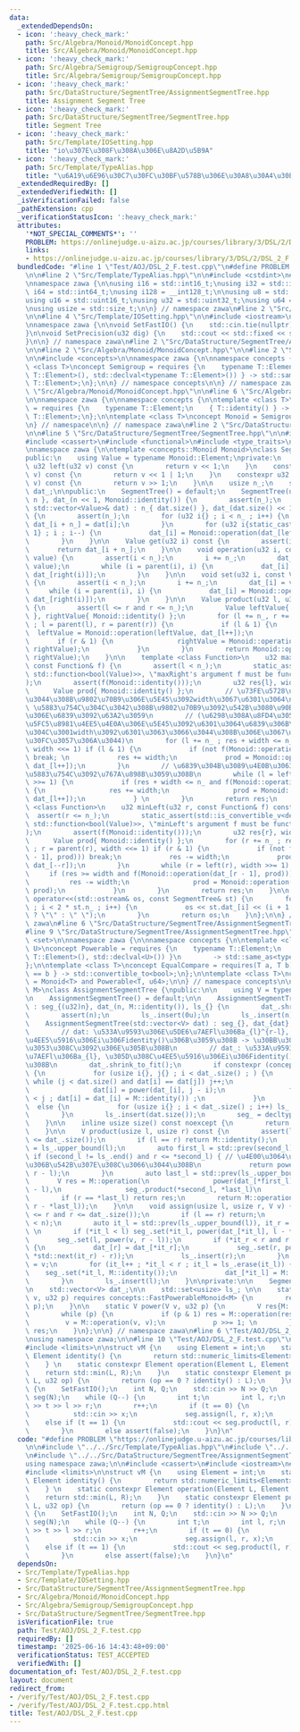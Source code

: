 ```yaml
---
data:
  _extendedDependsOn:
  - icon: ':heavy_check_mark:'
    path: Src/Algebra/Monoid/MonoidConcept.hpp
    title: Src/Algebra/Monoid/MonoidConcept.hpp
  - icon: ':heavy_check_mark:'
    path: Src/Algebra/Semigroup/SemigroupConcept.hpp
    title: Src/Algebra/Semigroup/SemigroupConcept.hpp
  - icon: ':heavy_check_mark:'
    path: Src/DataStructure/SegmentTree/AssignmentSegmentTree.hpp
    title: Assignment Segment Tree
  - icon: ':heavy_check_mark:'
    path: Src/DataStructure/SegmentTree/SegmentTree.hpp
    title: Segment Tree
  - icon: ':heavy_check_mark:'
    path: Src/Template/IOSetting.hpp
    title: "io\u307E\u308F\u308A\u306E\u8A2D\u5B9A"
  - icon: ':heavy_check_mark:'
    path: Src/Template/TypeAlias.hpp
    title: "\u6A19\u6E96\u30C7\u30FC\u30BF\u578B\u306E\u30A8\u30A4\u30EA\u30A2\u30B9"
  _extendedRequiredBy: []
  _extendedVerifiedWith: []
  _isVerificationFailed: false
  _pathExtension: cpp
  _verificationStatusIcon: ':heavy_check_mark:'
  attributes:
    '*NOT_SPECIAL_COMMENTS*': ''
    PROBLEM: https://onlinejudge.u-aizu.ac.jp/courses/library/3/DSL/2/DSL_2_F
    links:
    - https://onlinejudge.u-aizu.ac.jp/courses/library/3/DSL/2/DSL_2_F
  bundledCode: "#line 1 \"Test/AOJ/DSL_2_F.test.cpp\"\n#define PROBLEM \"https://onlinejudge.u-aizu.ac.jp/courses/library/3/DSL/2/DSL_2_F\"\
    \n\n#line 2 \"Src/Template/TypeAlias.hpp\"\n\n#include <cstdint>\n#include <cstddef>\n\
    \nnamespace zawa {\n\nusing i16 = std::int16_t;\nusing i32 = std::int32_t;\nusing\
    \ i64 = std::int64_t;\nusing i128 = __int128_t;\n\nusing u8 = std::uint8_t;\n\
    using u16 = std::uint16_t;\nusing u32 = std::uint32_t;\nusing u64 = std::uint64_t;\n\
    \nusing usize = std::size_t;\n\n} // namespace zawa\n#line 2 \"Src/Template/IOSetting.hpp\"\
    \n\n#line 4 \"Src/Template/IOSetting.hpp\"\n\n#include <iostream>\n#include <iomanip>\n\
    \nnamespace zawa {\n\nvoid SetFastIO() {\n    std::cin.tie(nullptr)->sync_with_stdio(false);\n\
    }\n\nvoid SetPrecision(u32 dig) {\n    std::cout << std::fixed << std::setprecision(dig);\n\
    }\n\n} // namespace zawa\n#line 2 \"Src/DataStructure/SegmentTree/AssignmentSegmentTree.hpp\"\
    \n\n#line 2 \"Src/Algebra/Monoid/MonoidConcept.hpp\"\n\n#line 2 \"Src/Algebra/Semigroup/SemigroupConcept.hpp\"\
    \n\n#include <concepts>\n\nnamespace zawa {\n\nnamespace concepts {\n\ntemplate\
    \ <class T>\nconcept Semigroup = requires {\n    typename T::Element;\n    { T::operation(std::declval<typename\
    \ T::Element>(), std::declval<typename T::Element>()) } -> std::same_as<typename\
    \ T::Element>;\n};\n\n} // namespace concepts\n\n} // namespace zawa\n#line 4\
    \ \"Src/Algebra/Monoid/MonoidConcept.hpp\"\n\n#line 6 \"Src/Algebra/Monoid/MonoidConcept.hpp\"\
    \n\nnamespace zawa {\n\nnamespace concepts {\n\ntemplate <class T>\nconcept Identitiable\
    \ = requires {\n    typename T::Element;\n    { T::identity() } -> std::same_as<typename\
    \ T::Element>;\n};\n\ntemplate <class T>\nconcept Monoid = Semigroup<T> and Identitiable<T>;\n\
    \n} // namespace\n\n} // namespace zawa\n#line 2 \"Src/DataStructure/SegmentTree/SegmentTree.hpp\"\
    \n\n#line 5 \"Src/DataStructure/SegmentTree/SegmentTree.hpp\"\n\n#include <vector>\n\
    #include <cassert>\n#include <functional>\n#include <type_traits>\n#include <ostream>\n\
    \nnamespace zawa {\n\ntemplate <concepts::Monoid Monoid>\nclass SegmentTree {\n\
    public:\n    using Value = typename Monoid::Element;\nprivate:\n    constexpr\
    \ u32 left(u32 v) const {\n        return v << 1;\n    }\n    constexpr u32 right(u32\
    \ v) const {\n        return v << 1 | 1;\n    }\n    constexpr u32 parent(u32\
    \ v) const {\n        return v >> 1;\n    }\n\n    usize n_;\n    std::vector<Value>\
    \ dat_;\n\npublic:\n    SegmentTree() = default;\n    SegmentTree(u32 n) : n_{\
    \ n }, dat_(n << 1, Monoid::identity()) {\n        assert(n_);\n    }\n    SegmentTree(const\
    \ std::vector<Value>& dat) : n_{ dat.size() }, dat_(dat.size() << 1, Monoid::identity())\
    \ {\n        assert(n_);\n        for (u32 i{} ; i < n_ ; i++) {\n           \
    \ dat_[i + n_] = dat[i];\n        }\n        for (u32 i{static_cast<u32>(n_) -\
    \ 1} ; i ; i--) {\n            dat_[i] = Monoid::operation(dat_[left(i)], dat_[right(i)]);\n\
    \        }\n    }\n\n    Value get(u32 i) const {\n        assert(i < n_);\n \
    \       return dat_[i + n_];\n    }\n\n    void operation(u32 i, const Value&\
    \ value) {\n        assert(i < n_);\n        i += n_;\n        dat_[i] = Monoid::operation(dat_[i],\
    \ value);\n        while (i = parent(i), i) {\n            dat_[i] = Monoid::operation(dat_[left(i)],\
    \ dat_[right(i)]);\n        }\n    }\n\n    void set(u32 i, const Value& value)\
    \ {\n        assert(i < n_);\n        i += n_;\n        dat_[i] = value;\n   \
    \     while (i = parent(i), i) {\n            dat_[i] = Monoid::operation(dat_[left(i)],\
    \ dat_[right(i)]);\n        }\n    }\n\n    Value product(u32 l, u32 r) const\
    \ {\n        assert(l <= r and r <= n_);\n        Value leftValue{ Monoid::identity()\
    \ }, rightValue{ Monoid::identity() };\n        for (l += n_, r += n_ ; l < r\
    \ ; l = parent(l), r = parent(r)) {\n            if (l & 1) {\n              \
    \  leftValue = Monoid::operation(leftValue, dat_[l++]);\n            }\n     \
    \       if (r & 1) {\n                rightValue = Monoid::operation(dat_[--r],\
    \ rightValue);\n            }\n        }\n        return Monoid::operation(leftValue,\
    \ rightValue);\n    }\n\n    template <class Function>\n    u32 maxRight(u32 l,\
    \ const Function& f) {\n        assert(l < n_);\n        static_assert(std::is_convertible_v<decltype(f),\
    \ std::function<bool(Value)>>, \"maxRight's argument f must be function bool(T)\"\
    );\n        assert(f(Monoid::identity()));\n        u32 res{l}, width{1};\n  \
    \      Value prod{ Monoid::identity() };\n        // \u73FE\u5728\u306E\u898B\u3066\
    \u3044\u308B\u9802\u70B9\u306E\u5E45\u3092width\u3067\u6301\u3064\n        //\
    \ \u5883\u754C\u304C\u3042\u308B\u9802\u70B9\u3092\u542B\u3080\u90E8\u5206\u6728\
    \u306E\u6839\u3092\u63A2\u3059\n        // (\u6298\u308A\u8FD4\u3059\u6642\u306F\
    \u5FC5\u8981\u4EE5\u4E0A\u306E\u5E45\u3092\u6301\u3064\u6839\u306B\u306A\u308B\
    \u304C\u3001width\u3092\u6301\u3063\u3066\u3044\u308B\u306E\u3067\u30AA\u30FC\u30D0\
    \u30FC\u3057\u306A\u3044)\n        for (l += n_ ; res + width <= n_ ; l = parent(l),\
    \ width <<= 1) if (l & 1) {\n            if (not f(Monoid::operation(prod, dat_[l])))\
    \ break; \n            res += width;\n            prod = Monoid::operation(prod,\
    \ dat_[l++]);\n        }\n        // \u6839\u304B\u3089\u4E0B\u3063\u3066\u3001\
    \u5883\u754C\u3092\u767A\u898B\u3059\u308B\n        while (l = left(l), width\
    \ >>= 1) {\n            if (res + width <= n_ and f(Monoid::operation(prod, dat_[l])))\
    \ {\n                res += width;\n                prod = Monoid::operation(prod,\
    \ dat_[l++]);\n            } \n        }\n        return res;\n    }\n\n    template\
    \ <class Function>\n    u32 minLeft(u32 r, const Function& f) const {\n      \
    \  assert(r <= n_);\n        static_assert(std::is_convertible_v<decltype(f),\
    \ std::function<bool(Value)>>, \"minLeft's argument f must be function bool(T)\"\
    );\n        assert(f(Monoid::identity()));\n        u32 res{r}, width{1};\n  \
    \      Value prod{ Monoid::identity() };\n        for (r += n_ ; res >= width\
    \ ; r = parent(r), width <<= 1) if (r & 1) {\n            if (not f(Monoid::operation(dat_[r\
    \ - 1], prod))) break;\n            res -= width;\n            prod = Monoid::operation(prod,\
    \ dat_[--r]);\n        }\n        while (r = left(r), width >>= 1) {\n       \
    \     if (res >= width and f(Monoid::operation(dat_[r - 1], prod))) {\n      \
    \          res -= width;\n                prod = Monoid::operation(dat_[--r],\
    \ prod);\n            }\n        }\n        return res;\n    }\n\n    friend std::ostream&\
    \ operator<<(std::ostream& os, const SegmentTree& st) {\n        for (u32 i{1}\
    \ ; i < 2 * st.n_ ; i++) {\n            os << st.dat_[i] << (i + 1 == 2 * st.n_\
    \ ? \"\" : \" \");\n        }\n        return os;\n    }\n};\n\n} // namespace\
    \ zawa\n#line 6 \"Src/DataStructure/SegmentTree/AssignmentSegmentTree.hpp\"\n\n\
    #line 9 \"Src/DataStructure/SegmentTree/AssignmentSegmentTree.hpp\"\n#include\
    \ <set>\n\nnamespace zawa {\n\nnamespace concepts {\n\ntemplate <class T, class\
    \ U>\nconcept Powerable = requires {\n    typename T::Element;\n    { T::power(std::declval<typename\
    \ T::Element>(), std::declval<U>()) }\n        -> std::same_as<typename T::Element>;\n\
    };\n\ntemplate <class T>\nconcept EqualCompare = requires(T a, T b) {\n    { a\
    \ == b } -> std::convertible_to<bool>;\n};\n\ntemplate <class T>\nconcept FastPowerableMonoid\
    \ = Monoid<T> and Powerable<T, u64>;\n\n} // namespace concepts\n\ntemplate <concepts::Monoid\
    \ M>\nclass AssignmentSegmentTree {\npublic:\n\n    using V = typename M::Element;\n\
    \n    AssignmentSegmentTree() = default;\n\n    AssignmentSegmentTree(usize n)\
    \ : seg_{(u32)n}, dat_(n, M::identity()), ls_{} {\n        dat_.shrink_to_fit();\n\
    \        assert(n);\n        ls_.insert(0u);\n        ls_.insert(n);\n    }\n\n\
    \    AssignmentSegmentTree(std::vector<V> dat) : seg_{}, dat_{dat}, ls_{} {\n\
    \        // dat: \u533A\u9593\u306E\u5DE6\u7AEFl\u306Ba_{l}^{r-l}, \u305D\u308C\
    \u4EE5\u5916\u306Ei\u306Fidentity()\u306B\u3059\u308B -> \u30BB\u30B0\u6728\u306B\
    \u3053\u308C\u3092\u306E\u305B\u308B\n        // dat_: \u533A\u9593\u306E\u5DE6\
    \u7AEFl\u306Ba_{l}, \u305D\u308C\u4EE5\u5916\u306Ei\u306Fidentity()\u306B\u3059\
    \u308B\n        dat_.shrink_to_fit();\n        if constexpr (concepts::EqualCompare<V>)\
    \ {\n            for (usize i{}, j{} ; i < dat_.size() ; ) {\n               \
    \ while (j < dat.size() and dat[i] == dat[j]) j++;\n                ls_.insert(i);\n\
    \                dat[i] = power(dat_[i], j - i);\n                for ( ; ++i\
    \ < j ; dat[i] = dat_[i] = M::identity()) ;\n            }\n        }\n      \
    \  else {\n            for (usize i{} ; i < dat_.size() ; i++) ls_.insert(i);\n\
    \        }\n        ls_.insert(dat.size());\n        seg_ = decltype(seg_){dat};\n\
    \    }\n\n    inline usize size() const noexcept {\n        return dat_.size();\n\
    \    }\n\n    V product(usize l, usize r) const {\n        assert(l <= r and r\
    \ <= dat_.size());\n        if (l == r) return M::identity();\n        auto second_l\
    \ = ls_.upper_bound(l);\n        auto first_l = std::prev(second_l);\n       \
    \ if (second_l != ls_.end() and r <= *second_l) { // \u4E00\u3064\u306E\u533A\u9593\
    \u306B\u542B\u307E\u308C\u3066\u3044\u308B\n            return power(dat_[*first_l],\
    \ r - l);\n        }\n        auto last_l = std::prev(ls_.upper_bound(r));\n \
    \       V res = M::operation(\n                power(dat_[*first_l], *second_l\
    \ - l),\n                seg_.product(*second_l, *last_l)\n                );\n\
    \        if (r == *last_l) return res;\n        return M::operation(res, power(dat_[*last_l],\
    \ r - *last_l));\n    }\n\n    void assign(usize l, usize r, V v) {\n        assert(l\
    \ <= r and r <= dat_.size());\n        if (l == r) return;\n        // assert(*it_l\
    \ < n);\n        auto it_l = std::prev(ls_.upper_bound(l)), it_r = std::prev(ls_.upper_bound(r));\
    \ \n        if (*it_l < l) seg_.set(*it_l, power(dat_[*it_l], l - *it_l));\n \
    \       seg_.set(l, power(v, r - l));\n        if (*it_r < r and r < dat_.size())\
    \ {\n            dat_[r] = dat_[*it_r];\n            seg_.set(r, power(dat_[r],\
    \ *std::next(it_r) - r));\n            ls_.insert(r);\n        }\n        dat_[l]\
    \ = v;\n        for (it_l++ ; *it_l < r ; it_l = ls_.erase(it_l)) {\n        \
    \    seg_.set(*it_l, M::identity());\n            dat_[*it_l] = M::identity();\n\
    \        }\n        ls_.insert(l);\n    }\n\nprivate:\n\n    SegmentTree<M> seg_;\n\
    \n    std::vector<V> dat_;\n\n    std::set<usize> ls_; \n\n    static V power(V\
    \ v, u32 p) requires concepts::FastPowerableMonoid<M> {\n        return M::power(v,\
    \ p);\n    }\n\n    static V power(V v, u32 p) {\n        V res{M::identity()};\n\
    \        while (p) {\n            if (p & 1) res = M::operation(res, v);\n   \
    \         v = M::operation(v, v);\n            p >>= 1; \n        }\n        return\
    \ res;\n    }\n};\n\n} // namespace zawa\n#line 6 \"Test/AOJ/DSL_2_F.test.cpp\"\
    \nusing namespace zawa;\n\n#line 10 \"Test/AOJ/DSL_2_F.test.cpp\"\n#include <algorithm>\n\
    #include <limits>\n\nstruct vM {\n    using Element = int;\n    static constexpr\
    \ Element identity() {\n        return std::numeric_limits<Element>::max();\n\
    \    } \n    static constexpr Element operation(Element L, Element R) {\n    \
    \    return std::min(L, R);\n    }\n    static constexpr Element power(Element\
    \ L, u32 op) {\n        return (op == 0 ? identity() : L);\n    }\n};\n\nint main()\
    \ {\n    SetFastIO();\n    int N, Q;\n    std::cin >> N >> Q;\n    AssignmentSegmentTree<vM>\
    \ seg(N);\n    while (Q--) {\n        int t;\n        int l, r;\n        std::cin\
    \ >> t >> l >> r;\n        r++;\n        if (t == 0) {\n            int x;\n \
    \           std::cin >> x;\n            seg.assign(l, r, x);\n        }\n    \
    \    else if (t == 1) {\n            std::cout << seg.product(l, r) << '\\n';\n\
    \        }\n        else assert(false);\n    }\n}\n"
  code: "#define PROBLEM \"https://onlinejudge.u-aizu.ac.jp/courses/library/3/DSL/2/DSL_2_F\"\
    \n\n#include \"../../Src/Template/TypeAlias.hpp\"\n#include \"../../Src/Template/IOSetting.hpp\"\
    \n#include \"../../Src/DataStructure/SegmentTree/AssignmentSegmentTree.hpp\"\n\
    using namespace zawa;\n\n#include <cassert>\n#include <iostream>\n#include <algorithm>\n\
    #include <limits>\n\nstruct vM {\n    using Element = int;\n    static constexpr\
    \ Element identity() {\n        return std::numeric_limits<Element>::max();\n\
    \    } \n    static constexpr Element operation(Element L, Element R) {\n    \
    \    return std::min(L, R);\n    }\n    static constexpr Element power(Element\
    \ L, u32 op) {\n        return (op == 0 ? identity() : L);\n    }\n};\n\nint main()\
    \ {\n    SetFastIO();\n    int N, Q;\n    std::cin >> N >> Q;\n    AssignmentSegmentTree<vM>\
    \ seg(N);\n    while (Q--) {\n        int t;\n        int l, r;\n        std::cin\
    \ >> t >> l >> r;\n        r++;\n        if (t == 0) {\n            int x;\n \
    \           std::cin >> x;\n            seg.assign(l, r, x);\n        }\n    \
    \    else if (t == 1) {\n            std::cout << seg.product(l, r) << '\\n';\n\
    \        }\n        else assert(false);\n    }\n}\n"
  dependsOn:
  - Src/Template/TypeAlias.hpp
  - Src/Template/IOSetting.hpp
  - Src/DataStructure/SegmentTree/AssignmentSegmentTree.hpp
  - Src/Algebra/Monoid/MonoidConcept.hpp
  - Src/Algebra/Semigroup/SemigroupConcept.hpp
  - Src/DataStructure/SegmentTree/SegmentTree.hpp
  isVerificationFile: true
  path: Test/AOJ/DSL_2_F.test.cpp
  requiredBy: []
  timestamp: '2025-06-16 14:43:48+09:00'
  verificationStatus: TEST_ACCEPTED
  verifiedWith: []
documentation_of: Test/AOJ/DSL_2_F.test.cpp
layout: document
redirect_from:
- /verify/Test/AOJ/DSL_2_F.test.cpp
- /verify/Test/AOJ/DSL_2_F.test.cpp.html
title: Test/AOJ/DSL_2_F.test.cpp
---
```

